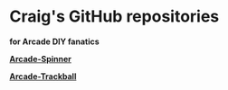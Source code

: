 # Craig's GitHub repositories
**for Arcade DIY fanatics**  

[**Arcade-Spinner**](https://craigb-spinner.github.io/Arcade-Spinner/)  

[**Arcade-Trackball**](https://craigb-spinner.github.io/Arcade-Trackball/)  

